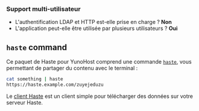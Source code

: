 ### Support multi-utilisateur

* L'authentification LDAP et HTTP est-elle prise en charge ? **Non**
* L'application peut-elle être utilisée par plusieurs utilisateurs ? **Oui**

## `haste` command

Ce paquet de Haste pour YunoHost comprend une commande [`haste`](https://github.com/diethnis/standalones/blob/master/hastebin.sh), vous permettant de partager du contenu avec le terminal :

```bash
cat something | haste
https://haste.example.com/zuyejeduzu
```

Le [client Haste](https://github.com/seejohnrun/haste-client) est un client simple pour télécharger des données sur votre serveur Haste.
